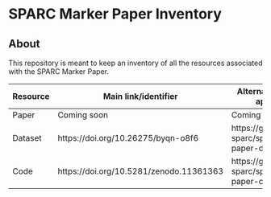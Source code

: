 # SPARC Marker Paper Inventory

## About
This repository is meant to keep an inventory of all the resources associated with the SPARC Marker Paper.

<table>
<thead>
  <tr>
    <th> Resource </th>
    <th> Main link/identifier </th>
    <th> Alternative link(s) if applicable </th>
  </tr>
</thead>
<tbody>
  <tr>
    <td> Paper </td>
    <td> Coming soon </td>
    <td> Coming soon </td>
  </tr>
  <tr>
    <td> Dataset </td>
    <td> https://doi.org/10.26275/byqn-o8f6 </td>
    <td> https://github.com/nih-sparc/sparc-marker-paper-dataset </td>
  </tr>
  <tr>
    <td> Code </td>
    <td> https://doi.org/10.5281/zenodo.11361363 </td>
    <td> https://github.com/nih-sparc/sparc-marker-paper-code </td>
  </tr>
</tbody>
</table>
